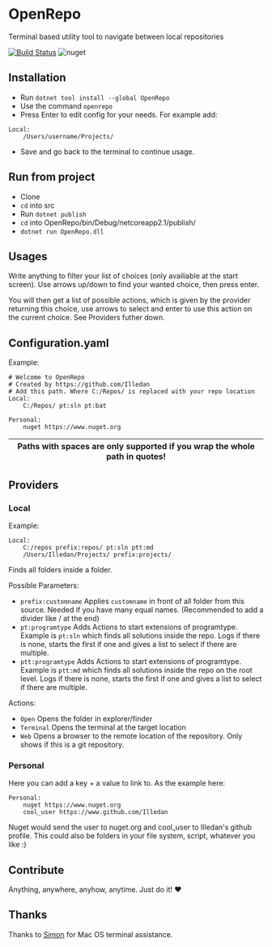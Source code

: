 # OpenRepo
Terminal based utility tool to navigate between local repositories


[![Build Status](https://dev.azure.com/ekv0632/OpenRepo/_apis/build/status/Illedan.OpenRepo?branchName=master)](https://dev.azure.com/ekv0632/OpenRepo/_build/latest?definitionId=1&branchName=master) ![nuget](https://img.shields.io/nuget/v/OpenRepo) 

## Installation

- Run `dotnet tool install --global OpenRepo`
- Use the command `openrepo`
- Press Enter to edit config for your needs. For example add:
```
Local:
    /Users/username/Projects/
```
- Save and go back to the terminal to continue usage.

## Run from project

- Clone
- `cd` into src
- Run `dotnet publish`
- `cd` into OpenRepo/bin/Debug/netcoreapp2.1/publish/
- `dotnet run OpenRepo.dll`

## Usages

Write anything to filter your list of choices (only availiable at the start screen).
Use arrows up/down to find your wanted choice, then press enter.

You will then get a list of possible actions, which is given by the provider returning this choice, use arrows to select and enter to use this action on the current choice. See Providers futher down.

## Configuration.yaml
Example:
```
# Welcome to OpenRepo
# Created by https://github.com/Illedan 
# Add this path. Where C:/Repos/ is replaced with your repo location
Local:
    C:/Repos/ pt:sln pt:bat

Personal:
    nuget https://www.nuget.org
```

| Paths with spaces are only supported if you wrap the whole path in quotes! |
| --- |


## Providers

### Local

Example:
```
Local:
    C:/repos prefix:repos/ pt:sln ptt:md
    /Users/Illedan/Projects/ prefix:projects/
```

Finds all folders inside a folder.

Possible Parameters:
- `prefix:customname` Applies `customname` in front of all folder from this source. Needed if you have many equal names. (Recommended to add a divider like / at the end)
- `pt:programtype` Adds Actions to start extensions of programtype. Example is `pt:sln` which finds all solutions inside the repo. Logs if there is none, starts the first if one and gives a list to select if there are multiple.
- `ptt:programtype` Adds Actions to start extensions of programtype. Example is `ptt:md` which finds all solutions inside the repo on the root level. Logs if there is none, starts the first if one and gives a list to select if there are multiple.

Actions:
- `Open` Opens the folder in explorer/finder
- `Terminal` Opens the terminal at the target location
- `Web` Opens a browser to the remote location of the repository. Only shows if this is a git repository.

### Personal

Here you can add a key + a value to link to. As the example here:
```
Personal:
    nuget https://www.nuget.org
    cool_user https://www.github.com/Illedan
```
Nuget would send the user to nuget.org and cool_user to Illedan's github profile.
This could also be folders in your file system, script, whatever you like :) 


## Contribute

Anything, anywhere, anyhow, anytime. Just do it! :heart:


## Thanks

Thanks to [Simon](https://github.com/simonkaspersen) for Mac OS terminal assistance.
